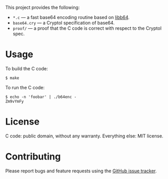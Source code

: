 This project provides the following:

* `*.c` — a fast base64 encoding routine based on [libb64](http://libb64.sourceforge.net/).
* `base64.cry` — a Cryptol specification of base64.
* `proof/` — a proof that the C code is correct with respect to the Cryptol spec.

# Usage

To build the C code:

    $ make

To run the C code:

    $ echo -n 'foobar' | ./b64enc -
    Zm9vYmFy

# License

C code: public domain, without any warranty.
Everything else: MIT license.

# Contributing

Please report bugs and feature requests using the [GitHub issue tracker](https://github.com/davidlazar/base64/issues).
